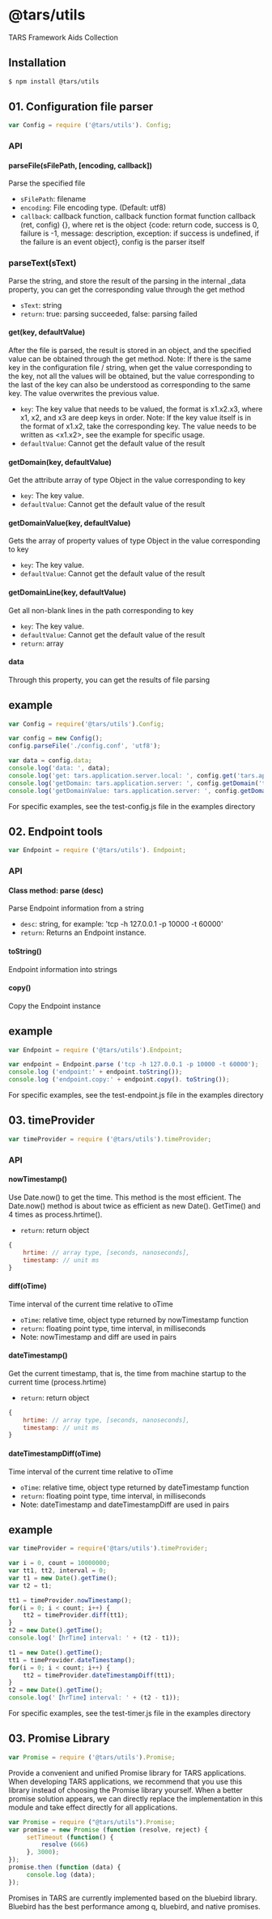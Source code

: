 # @tars/utils
TARS Framework Aids Collection

## Installation
```sh
$ npm install @tars/utils
```

## 01. Configuration file parser
```js
var Config = require ('@tars/utils'). Config;
```
### API
#### parseFile(sFilePath, [encoding, callback])
Parse the specified file
* `sFilePath`: filename
* `encoding`: File encoding type. (Default: utf8)
* `callback`: callback function, callback function format function callback (ret, config) {}, where ret is the object {code: return code, success is 0, failure is -1, message: description, exception: if success is undefined, if the failure is an event object}, config is the parser itself

### parseText(sText)
Parse the string, and store the result of the parsing in the internal _data property, you can get the corresponding value through the get method
* `sText`: string
* `return`: true: parsing succeeded, false: parsing failed

#### get(key, defaultValue)
After the file is parsed, the result is stored in an object, and the specified value can be obtained through the get method. Note: If there is the same key in the configuration file / string, when get the value corresponding to the key, not all the values ​​will be obtained, but the value corresponding to the last of the key can also be understood as corresponding to the same key. The value overwrites the previous value.
* `key`: The key value that needs to be valued, the format is x1.x2.x3, where x1, x2, and x3 are deep keys in order. Note: If the key value itself is in the format of x1.x2, take the corresponding key. The value needs to be written as <x1.x2>, see the example for specific usage.
* `defaultValue`: Cannot get the default value of the result

#### getDomain(key, defaultValue)
Get the attribute array of type Object in the value corresponding to key
* `key`: The key value.
* `defaultValue`: Cannot get the default value of the result

#### getDomainValue(key, defaultValue)
Gets the array of property values ​​of type Object in the value corresponding to key
* `key`: The key value.
* `defaultValue`: Cannot get the default value of the result

#### getDomainLine(key, defaultValue)
Get all non-blank lines in the path corresponding to key
* `key`: The key value.
* `defaultValue`: Cannot get the default value of the result
* `return`: array

#### data
Through this property, you can get the results of file parsing

## example

```js
var Config = require('@tars/utils').Config;

var config = new Config();
config.parseFile('./config.conf', 'utf8');

var data = config.data;
console.log('data: ', data);
console.log('get: tars.application.server.local: ', config.get('tars.application.server.local'));
console.log('getDomain: tars.application.server: ', config.getDomain('tars.application.server'));
console.log('getDomainValue: tars.application.server: ', config.getDomainValue('tars.application.server'));
```

For specific examples, see the test-config.js file in the examples directory

## 02. Endpoint tools
```js
var Endpoint = require ('@tars/utils'). Endpoint;
```
### API
#### Class method: parse (desc)
Parse Endpoint information from a string
* `desc`: string, for example: 'tcp -h 127.0.0.1 -p 10000 -t 60000'
* `return`: Returns an Endpoint instance.

#### toString()
Endpoint information into strings

#### copy()
Copy the Endpoint instance

## example

```js
var Endpoint = require ('@tars/utils').Endpoint;

var endpoint = Endpoint.parse ('tcp -h 127.0.0.1 -p 10000 -t 60000');
console.log ('endpoint:' + endpoint.toString());
console.log ('endpoint.copy:' + endpoint.copy(). toString());
```

For specific examples, see the test-endpoint.js file in the examples directory

## 03. timeProvider
```js
var timeProvider = require ('@tars/utils').timeProvider;
```
### API
#### nowTimestamp()
Use Date.now() to get the time. This method is the most efficient. The Date.now() method is about twice as efficient as new Date(). GetTime() and 4 times as process.hrtime().
* `return`: return object

```js
{
    hrtime: // array type, [seconds, nanoseconds],
    timestamp: // unit ms
}
```

#### diff(oTime)
Time interval of the current time relative to oTime
* `oTime`: relative time, object type returned by nowTimestamp function
* `return`: floating point type, time interval, in milliseconds
* Note: nowTimestamp and diff are used in pairs

#### dateTimestamp()
Get the current timestamp, that is, the time from machine startup to the current time (process.hrtime)
* `return`: return object

```js
{
    hrtime: // array type, [seconds, nanoseconds],
    timestamp: // unit ms
}
```

#### dateTimestampDiff(oTime)
Time interval of the current time relative to oTime
* `oTime`: relative time, object type returned by dateTimestamp function
* `return`: floating point type, time interval, in milliseconds
* Note: dateTimestamp and dateTimestampDiff are used in pairs

## example

```js
var timeProvider = require('@tars/utils').timeProvider;

var i = 0, count = 10000000;
var tt1, tt2, interval = 0;
var t1 = new Date().getTime();
var t2 = t1;

tt1 = timeProvider.nowTimestamp();
for(i = 0; i < count; i++) {
    tt2 = timeProvider.diff(tt1);
}
t2 = new Date().getTime();
console.log('【hrTime】interval: ' + (t2 - t1));

t1 = new Date().getTime();
tt1 = timeProvider.dateTimestamp();
for(i = 0; i < count; i++) {
    tt2 = timeProvider.dateTimestampDiff(tt1);
}
t2 = new Date().getTime();
console.log('【hrTime】interval: ' + (t2 - t1));
```

For specific examples, see the test-timer.js file in the examples directory

## 03. Promise Library
```js
var Promise = require ('@tars/utils').Promise;
```

Provide a convenient and unified Promise library for TARS applications. When developing TARS applications, we recommend that you use this library instead of choosing the Promise library yourself. When a better promise solution appears, we can directly replace the implementation in this module and take effect directly for all applications.

```javascript
var Promise = require ("@tars/utils").Promise;
var promise = new Promise (function (resolve, reject) {
     setTimeout (function() {
         resolve (666)
     }, 3000);
});
promise.then (function (data) {
     console.log (data);
});
```

Promises in TARS are currently implemented based on the bluebird library. Bluebird has the best performance among q, bluebird, and native promises.
